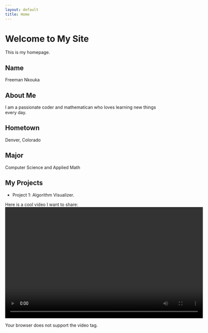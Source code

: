 ```yaml
---
layout: default
title: Home
---
```


# Welcome to My Site

This is my homepage.

## Name

Freeman Nkouka

## About Me

I am a passionate coder and mathematican who loves learning new things every day.

## Hometown

Denver, Colorado

## Major

Computer Science and Applied Math

## My Projects

- Project 1: Algorithm Visualizer.

Here is a cool video I want to share:
<video width="640" height="360" controls>

  <source src="videos/Algorithm_Visual.mp4" type="video/mp4">
  Your browser does not support the video tag.
</video>
